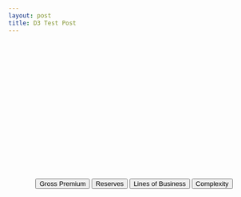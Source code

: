 ```yaml
---
layout: post
title: D3 Test Post
---
```


<style>

.bar {
  fill: steelblue;
}

.bar:hover {
  fill: brown;
}


</style>

<svg width="960" height="500"></svg>
<div align="center">
<div id="Selection">
        <div id="buttons">
        <button id="Premium"
        onclick="premium()">Gross Premium</button>
        <button id="Reserves"
        onclick="reserves()">Reserves</button>
        <button id="Lines"
        onclick="lines()">Lines of Business</button>
        <button id="Complexity"
        onclick="complexity()">Complexity</button>
        </div>
</div>

<script src="https://d3js.org/d3.v4.min.js"></script>

<script>

var svg = d3.select("svg"),
    margin = {top: 20, right: 20, bottom: 40, left: 40},
    width = +svg.attr("width") - margin.left - margin.right,
    height = +svg.attr("height") - margin.top - margin.bottom;

var x = d3.scaleLinear().rangeRound([0, width]),
    y = d3.scaleLinear().rangeRound([height, 0]);

var g = svg.append("g")
    .attr("transform", "translate(" + margin.left + "," + margin.top + ")");

var yAxis = d3.axisLeft(y)

function chart(d) {
  x.domain([0, d3.max(d, function(d) { return d.size; })])
  y.domain([0, d3.max(d, function(d) { return d.complexity; })]);

  g.append("g")
      .attr("class", "axis axis--x")
      .attr("transform", "translate(0," + height + ")")
      .call(d3.axisBottom(x));

  g.append("g")
      .attr("class", "yaxis")
      .call(yAxis)
      .append("text")
      .attr("transform", "rotate(-90)")
      .attr("y", 10)
      .attr("dy", "0.71em")
      .attr("text-anchor", "end");

      // text label for the y axis
  svg.append("text")
      .attr("class", "yaxis_label")
      .attr("transform", "rotate(-90)")
      .attr("y", 0 - margin.left+35)
      .attr("x",0 - (height / 2))
      .attr("dy", "1em")
      .style("text-anchor", "middle")
      .text("Complexity");

      // text label for the x axis
       svg.append("text")     
                .attr("class", "xaxis_label")
           .attr("transform",
                 "translate(" + (width/2) + " ," +
                                (height + margin.top + 30) + ")")
           .style("text-anchor", "middle")
           .text("Team Size");


  g.selectAll(".dot")
    .data(d)
    .enter().append("circle")
      .attr("class", "dot")
      .attr("r", 3.5)
      .attr("cx", function(d) { return x(d.size) })
      .attr("cy", function(d) { return y(d.complexity);
        })
      };

d3.csv("{{site.basurl}}/assets/data/capital_survey/data.csv", function(d){
  d.forEach(function(d){
    d.id = +d.id;
  d.complexity = +d.complexity;
  d.size = +d.size;
});
chart(d);
});

function premium() {
console.log("pressed premium button")
    // Get the data again
    d3.csv("{{site.basurl}}/assets/data/capital_survey/data.csv", function(d){
      d.forEach(function(d){
        d.id = +d.id;
      d.premium = +d.premium;
      d.size = +d.size;
	    });

     // Scale the range of the data again
      x.domain([0, d3.max(d, function(d) { return d.size; })])
      y.domain([0, d3.max(d, function(d) { return d.premium; })]);

    // Select the section we want to apply our changes to
    var svg = d3.select("svg").transition();

    // Make the changes
        svg.selectAll(".dot")   // change the dots
            .duration(750)
            .attr("cy", function(d) { return y(d.premium) })
        svg.select(".yaxis") // change the y axis
            .duration(750)
            .call(yAxis);
       svg.selectAll(".yaxis_label")
            .duration(750)
            .text("Premium");
    });
}

function reserves() {
console.log("pressed reserves button")
    // Get the data again
    d3.csv("{{site.basurl}}/assets/data/capital_survey/data.csv", function(d){
      d.forEach(function(d){
        d.id = +d.id;
      d.reserves = +d.reserves;
      d.size = +d.size;
	    });

     // Scale the range of the data again
      x.domain([0, d3.max(d, function(d) { return d.size; })])
      y.domain([0, d3.max(d, function(d) { return d.reserves; })]);

    // Select the section we want to apply our changes to
    var svg = d3.select("body").transition();

    // Make the changes
        svg.selectAll(".dot")   // change the dots
            .duration(750)
            .attr("cy", function(d) { return y(d.reserves) })
        svg.selectAll(".yaxis") // change the y axis
            .duration(750)
            .call(yAxis);
            svg.selectAll(".yaxis_label")
                 .duration(750)
                 .text("Reserves");
    });

}

function lines() {
console.log("pressed premium button")
    // Get the data again
    d3.csv("{{site.basurl}}/assets/data/capital_survey/data.csv", function(d){
      d.forEach(function(d){
        d.id = +d.id;
      d.lines = +d.lines;
      d.size = +d.size;
	    });

     // Scale the range of the data again
      x.domain([0, d3.max(d, function(d) { return d.size; })])
      y.domain([0, d3.max(d, function(d) { return d.lines; })]);

    // Select the section we want to apply our changes to
    var svg = d3.select("svg").transition();

    // Make the changes
        svg.selectAll(".dot")   // change the dots
            .duration(750)
            .attr("cy", function(d) { return y(d.lines) })
        svg.selectAll(".yaxis") // change the y axis
            .duration(750)
            .call(yAxis);
            svg.selectAll(".yaxis_label")
                 .duration(750)
                 .text("Lines of Business");
    });
}

function complexity() {
console.log("pressed premium button")
    // Get the data again
    d3.csv("{{site.basurl}}/assets/data/capital_survey/data.csv", function(d){
      d.forEach(function(d){
        d.id = +d.id;
      d.complexity = +d.complexity;
      d.size = +d.size;
	    });

      y.domain([0, d3.max(d, function(d) { return d.complexity; })]);

    // Select the section we want to apply our changes to
    var svg = d3.select("svg").transition();

    // Make the changes
        svg.selectAll(".dot")   // change the dots
            .duration(750)
            .attr("cy", function(d) { return y(d.complexity) })
        svg.selectAll(".yaxis") // change the y axis
            .duration(750)
            .call(yAxis);
            svg.selectAll(".yaxis_label")
                 .duration(750)
                 .text("Complexity");
    });
}


</script>
